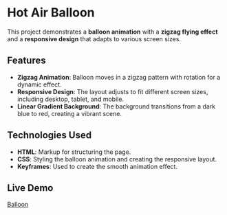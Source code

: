 # Hot Air Balloon

This project demonstrates a **balloon animation** with a **zigzag flying effect** and a **responsive design** that adapts to various screen sizes.

## Features

- **Zigzag Animation**: Balloon moves in a zigzag pattern with rotation for a dynamic effect.
- **Responsive Design**: The layout adjusts to fit different screen sizes, including desktop, tablet, and mobile.
- **Linear Gradient Background**: The background transitions from a dark blue to red, creating a vibrant scene.

## Technologies Used

- **HTML**: Markup for structuring the page.
- **CSS**: Styling the balloon animation and creating the responsive layout.
- **Keyframes**: Used to create the smooth animation effect.

## Live Demo

[Balloon](https://devMohamed-Hassan.github.io/Balloon/)
